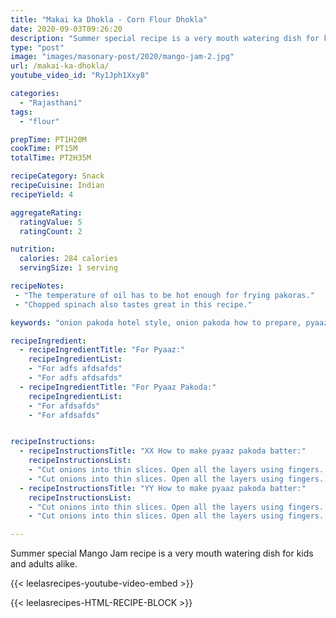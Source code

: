 ```yaml
---
title: "Makai ka Dhokla - Corn Flour Dhokla"
date: 2020-09-03T09:26:20
description: "Summer special recipe is a very mouth watering dish for kids and adults alike."
type: "post"
image: "images/masonary-post/2020/mango-jam-2.jpg"
url: /makai-ka-dhokla/
youtube_video_id: "Ry1Jph1Xxy8"

categories: 
  - "Rajasthani"
tags:
  - "flour"

prepTime: PT1H20M
cookTime: PT15M
totalTime: PT2H35M

recipeCategory: Snack
recipeCuisine: Indian
recipeYield: 4

aggregateRating:
  ratingValue: 5
  ratingCount: 2

nutrition:
  calories: 284 calories
  servingSize: 1 serving

recipeNotes: 
 - "The temperature of oil has to be hot enough for frying pakoras." 
 - "Chopped spinach also tastes great in this recipe."

keywords: "onion pakoda hotel style, onion pakoda how to prepare, pyaaz ka pakora"

recipeIngredient:
  - recipeIngredientTitle: "For Pyaaz:"
    recipeIngredientList: 
    - "For adfs afdsafds"
    - "For adfs afdsafds"
  - recipeIngredientTitle: "For Pyaaz Pakoda:"
    recipeIngredientList: 
    - "For afdsafds"
    - "For afdsafds"


recipeInstructions:
  - recipeInstructionsTitle: "XX How to make pyaaz pakoda batter:"
    recipeInstructionsList:
    - "Cut onions into thin slices. Open all the layers using fingers. Transfer them to a mixing bowl. safdsa fwswf saf safds s"
    - "Cut onions into thin slices. Open all the layers using fingers. Transfer them to a mixing bowl. XX"
  - recipeInstructionsTitle: "YY How to make pyaaz pakoda batter:"
    recipeInstructionsList:
    - "Cut onions into thin slices. Open all the layers using fingers. Transfer them to a mixing bowl."
    - "Cut onions into thin slices. Open all the layers using fingers. Transfer them to a mixing bowl. YY "

---
```


Summer special Mango Jam recipe is a very mouth watering dish for kids and adults alike. 

{{< leelasrecipes-youtube-video-embed >}}


{{< leelasrecipes-HTML-RECIPE-BLOCK >}}

